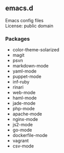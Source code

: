 ## emacs.d

Emacs config files  
License: public domain

### Packages
* color-theme-solarized
* magit
* psvn
* markdown-mode
* yaml-mode
* puppet-mode
* inf-ruby
* rinari
* web-mode
* haml-mode
* jade-mode
* php-mode
* apache-mode
* nginx-mode
* js2-mode
* go-mode
* dockerfile-mode
* vagrant
* csv-mode
